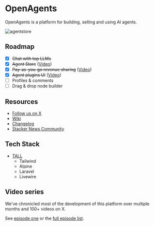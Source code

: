 # OpenAgents

OpenAgents is a platform for building, selling and using AI agents.

![agentstore](https://github.com/OpenAgentsInc/openagents/assets/14167547/4acf99e7-09ec-4f05-b28a-08b380ad683a)

## Roadmap

- [x] ~~Chat with top LLMs~~
- [x] ~~Agent Store~~ ([Video](https://x.com/OpenAgentsInc/status/1790500162491523138))
- [x] ~~Pay-as-you-go revenue sharing~~ ([Video](https://x.com/OpenAgentsInc/status/1796195661752246705))
- [x] ~~Agent plugins UI~~ ([Video](https://x.com/OpenAgentsInc/status/1800665114573521029))
- [ ] Profiles & comments
- [ ] Drag & drop node builder

## Resources

- [Follow us on X](https://x.com/OpenAgentsInc)
- [Wiki](https://github.com/OpenAgentsInc/openagents/wiki)
- [Changelog](https://openagents.com/changelog)
- [Stacker News Community](https://stacker.news/~openagents)

## Tech Stack

- [TALL](https://tallstack.dev/)
    - Tailwind
    - Alpine
    - Laravel
    - Livewire

## Video series

We've chronicled most of the development of this platform over multiple months and 100+ videos on X.

See [episode one](https://twitter.com/OpenAgentsInc/status/1721942435125715086) or
the [full episode list](https://github.com/OpenAgentsInc/openagents/wiki/Video-Series).
